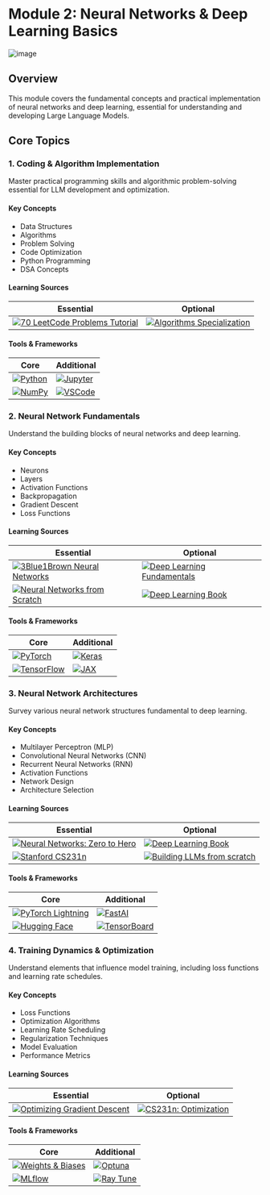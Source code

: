 # Module 2: Neural Networks & Deep Learning Basics

![image](path_to_image)

## Overview
This module covers the fundamental concepts and practical implementation of neural networks and deep learning, essential for understanding and developing Large Language Models.

## Core Topics

### 1. Coding & Algorithm Implementation

Master practical programming skills and algorithmic problem-solving essential for LLM development and optimization.

#### Key Concepts
- Data Structures
- Algorithms
- Problem Solving
- Code Optimization
- Python Programming
- DSA Concepts

#### Learning Sources

| Essential | Optional |
|-----------|----------|
| [![70 LeetCode Problems Tutorial](https://badgen.net/badge/Video/70%20LeetCode%20Problems%20Tutorial/red)](https://www.youtube.com/watch?v=lvO88XxNAzs) | [![Algorithms Specialization](https://badgen.net/badge/Course/Algorithms%20Specialization/orange)](https://www.coursera.org/specializations/algorithms) |

#### Tools & Frameworks
| Core | Additional |
|-----------|----------|
| [![Python](https://badgen.net/badge/Framework/Python/green)](https://www.python.org/) | [![Jupyter](https://badgen.net/badge/Tool/Jupyter/blue)](https://jupyter.org/) |
| [![NumPy](https://badgen.net/badge/Framework/NumPy/green)](https://numpy.org/) | [![VSCode](https://badgen.net/badge/Tool/VSCode/blue)](https://code.visualstudio.com/) |

### 2. Neural Network Fundamentals

Understand the building blocks of neural networks and deep learning.

#### Key Concepts
- Neurons
- Layers
- Activation Functions
- Backpropagation
- Gradient Descent
- Loss Functions

#### Learning Sources

| Essential | Optional |
|-----------|----------|
| [![3Blue1Brown Neural Networks](https://badgen.net/badge/Video/3Blue1Brown%20Neural%20Networks/red)](https://www.youtube.com/playlist?list=PLZHQObOWTQDNU6R1_67000Dx_ZCJB-3pi) | [![Deep Learning Fundamentals](https://badgen.net/badge/Video/Deep%20Learning%20Fundamentals/red)](https://www.youtube.com/playlist?list=PLgPbN3w-ia_PeT1_c5jiLW3RJdR7853b9) |
| [![Neural Networks from Scratch](https://badgen.net/badge/Book/Neural%20Networks%20from%20Scratch/purple)](https://nnfs.io/) | [![Deep Learning Book](https://badgen.net/badge/Book/Deep%20Learning%20Book/purple)](https://www.deeplearningbook.org/) |

#### Tools & Frameworks
| Core | Additional |
|-----------|----------|
| [![PyTorch](https://badgen.net/badge/Framework/PyTorch/green)](https://pytorch.org/) | [![Keras](https://badgen.net/badge/Framework/Keras/green)](https://keras.io/) |
| [![TensorFlow](https://badgen.net/badge/Framework/TensorFlow/green)](https://www.tensorflow.org/) | [![JAX](https://badgen.net/badge/Framework/JAX/green)](https://github.com/google/jax) |

### 3. Neural Network Architectures

Survey various neural network structures fundamental to deep learning.

#### Key Concepts
- Multilayer Perceptron (MLP)
- Convolutional Neural Networks (CNN)
- Recurrent Neural Networks (RNN)
- Activation Functions
- Network Design
- Architecture Selection

#### Learning Sources

| Essential | Optional |
|-----------|----------|
| [![Neural Networks: Zero to Hero](https://badgen.net/badge/Video/Neural%20Networks%3A%20Zero%20to%20Hero/red)](https://youtube.com/playlist?list=PLAqhIrjkxbuWI23v9cThsA9GvCAUhRvKZ) | [![Deep Learning Book](https://badgen.net/badge/Book/Deep%20Learning%20Book/purple)](https://www.deeplearningbook.org/) |
| [![Stanford CS231n](https://badgen.net/badge/Course/Stanford%20CS231n/orange)](http://cs231n.stanford.edu/) | [![Building LLMs from scratch](https://badgen.net/badge/Video/Building%20LLMs%20from%20scratch/red)](https://youtube.com/playlist?list=your_playlist_id) |

#### Tools & Frameworks
| Core | Additional |
|-----------|----------|
| [![PyTorch Lightning](https://badgen.net/badge/Framework/PyTorch%20Lightning/green)](https://www.pytorchlightning.ai/) | [![FastAI](https://badgen.net/badge/Framework/FastAI/green)](https://www.fast.ai/) |
| [![Hugging Face](https://badgen.net/badge/Framework/Hugging%20Face/green)](https://huggingface.co/) | [![TensorBoard](https://badgen.net/badge/Tool/TensorBoard/blue)](https://www.tensorflow.org/tensorboard) |

### 4. Training Dynamics & Optimization

Understand elements that influence model training, including loss functions and learning rate schedules.

#### Key Concepts
- Loss Functions
- Optimization Algorithms
- Learning Rate Scheduling
- Regularization Techniques
- Model Evaluation
- Performance Metrics

#### Learning Sources

| Essential | Optional |
|-----------|----------|
| [![Optimizing Gradient Descent](https://badgen.net/badge/Blog/Optimizing%20Gradient%20Descent/cyan)](https://ruder.io/optimizing-gradient-descent/) | [![CS231n: Optimization](https://badgen.net/badge/Course/CS231n%3A%20Optimization/orange)](http://cs231n.github.io/neural-networks-3/) |

#### Tools & Frameworks
| Core | Additional |
|-----------|----------|
| [![Weights & Biases](https://badgen.net/badge/Tool/Weights%20%26%20Biases/blue)](https://wandb.ai/) | [![Optuna](https://badgen.net/badge/Framework/Optuna/green)](https://optuna.org/) |
| [![MLflow](https://badgen.net/badge/Tool/MLflow/blue)](https://mlflow.org/) | [![Ray Tune](https://badgen.net/badge/Framework/Ray%20Tune/green)](https://docs.ray.io/en/latest/tune/index.html) |
